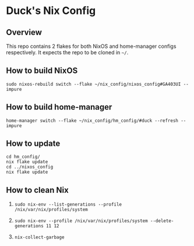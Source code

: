 # Duck's Nix Config

## Overview
This repo contains 2 flakes for both NixOS and home-manager configs respectively. It expects the repo to be cloned in `~/`.

## How to build NixOS
`sudo nixos-rebuild switch --flake ~/nix_config/nixos_config#GA403UI --impure`

## How to build home-manager
`home-manager switch --flake ~/nix_config/hm_config/#duck --refresh --impure`

## How to update
```
cd hm_config/
nix flake update
cd ../nixos_config
nix flake update
```

## How to clean Nix
1. `sudo nix-env --list-generations --profile /nix/var/nix/profiles/system`
    
2. `sudo nix-env --profile /nix/var/nix/profiles/system --delete-generations 11 12`

3. `nix-collect-garbage`